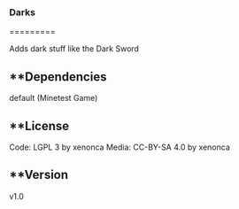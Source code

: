 ### Darks
=========

Adds dark stuff like the Dark Sword


**Dependencies
--------------
default (Minetest Game)


**License
---------

Code: LGPL 3 by xenonca
Media: CC-BY-SA 4.0 by xenonca


**Version
---------
v1.0
